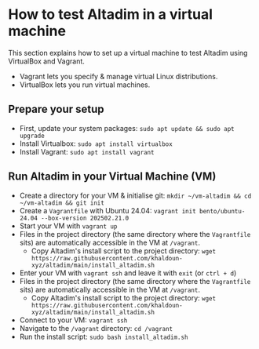 # How to test Altadim in a virtual machine

This section explains how to set up a virtual machine to test Altadim
using VirtualBox and Vagrant.

- Vagrant lets you specify & manage virtual Linux distributions.
- VirtualBox lets you run virtual machines.

## Prepare your setup

- First, update your system packages: `sudo apt update && sudo apt upgrade`
- Install Virtualbox: `sudo apt install virtualbox`
- Install Vagrant: `sudo apt install vagrant`

## Run Altadim in your Virtual Machine (VM)

- Create a directory for your VM & initialise git:
  `mkdir ~/vm-altadim && cd ~/vm-altadim && git init`
- Create a `Vagrantfile` with Ubuntu 24.04:
  `vagrant init bento/ubuntu-24.04 --box-version 202502.21.0`
- Start your VM with `vagrant up`
- Files in the project directory (the same directory where the `Vagrantfile` sits)
  are automatically accessible in the VM at `/vagrant`.
  - Copy Altadim's install script to the project directory:
    `wget https://raw.githubusercontent.com/khaldoun-xyz/altadim/main/install_altadim.sh`
- Enter your VM with `vagrant ssh` and leave it with `exit` (or `ctrl + d`)
- Files in the project directory (the same directory where the `Vagrantfile` sits)
  are automatically accessible in the VM at `/vagrant`.
  - Copy Altadim's install script to the project directory:
    `wget https://raw.githubusercontent.com/khaldoun-xyz/altadim/main/install_altadim.sh`
- Connect to your VM: `vagrant ssh`
- Navigate to the `/vagrant` directory: `cd /vagrant`
- Run the install script: `sudo bash install_altadim.sh`
